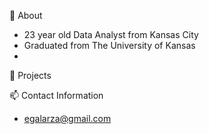 👋 About
 - 23 year old Data Analyst from Kansas City
 - Graduated from The University of Kansas
 - 
👀 Projects

📫 Contact Information
 - egalarza@gmail.com 

<!---
egalarza7/egalarza7 is a ✨ special ✨ repository because its `README.md` (this file) appears on your GitHub profile.
You can click the Preview link to take a look at your changes.
--->
